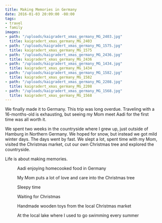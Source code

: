 ```yaml
---
title: Making Memories in Germany
date: 2016-01-03 20:09:00 -08:00
tags:
- travel
- family
images:
- path: "/uploads/kaigradert_xmas_germany_MG_2403.jpg"
  title: kaigradert_xmas_germany_MG_2403
- path: "/uploads/kaigradert_xmas_germany_MG_1575.jpg"
  title: kaigradert_xmas_germany_MG_1575
- path: "/uploads/kaigradert_xmas_germany_MG_2436.jpg"
  title: kaigradert_xmas_germany_MG_2436
- path: "/uploads/kaigradert_xmas_germany_MG_1434.jpg"
  title: kaigradert_xmas_germany_MG_1434
- path: "/uploads/kaigradert_xmas_germany_MG_1582.jpg"
  title: kaigradert_xmas_germany_MG_1582
- path: "/uploads/kaigradert_xmas_germany_MG_2208.jpg"
  title: kaigradert_xmas_germany_MG_2208
- path: "/uploads/kaigradert_xmas_germany_MG_1568.jpg"
  title: kaigradert_xmas_germany_MG_1568
---
```


We finally made it to Germany. This trip was long overdue. Traveling with a 16-months-old is exhausting, but seeing my Mom meet Aadi for the first time was all worth it.

We spent two weeks in the countryside where I grew up, just outside of Hamburg in Northern Germany. We hoped for snow, but instead we got mild winter days. The days went by fast. We slept a lot, spent time with my Mom, visited the Christmas market, cut our own Christmas tree and explored the countryside.

Life is about making memories.

<figure>
<img src="/uploads/kaigradert_xmas_germany_MG_1434.jpg" alt="">
<figcaption>
Aadi enjoying homecooked food in Germany
</figcaption>
</figure>
<figure>
<img src="/uploads/kaigradert_xmas_germany_MG_1582.jpg" alt="">
<figcaption>
My Mom puts a lot of love and care into the Christmas tree
</figcaption>
</figure>
<figure>
<img src="/uploads/kaigradert_xmas_germany_MG_2403.jpg" alt="">
<figcaption>
Sleepy time
</figcaption>
</figure>
<figure>
<img src="/uploads/kaigradert_xmas_germany_MG_1575.jpg" alt="">
<figcaption>
Waiting for Christmas
</figcaption>
</figure>
<figure>
<img src="/uploads/kaigradert_xmas_germany_MG_2208.jpg" alt="">
<figcaption>
Handmade wooden toys from the local Christmas market
</figcaption>
</figure>
<figure>
<img src="/uploads/kaigradert_xmas_germany_MG_2436.jpg" alt="">
<figcaption>
At the local lake where I used to go swimming every summer
</figcaption>
</figure>
